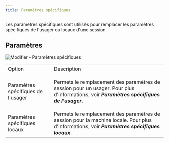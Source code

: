 ```yaml
---
title: Paramètres spécifiques
---
```

Les paramètres spécifiques sont utilisés pour remplacer les paramètres spécifiques de l'usager ou locaux d'une session. 

## Paramètres 

![Modifier - Paramètres spécifiques](https://webdevolutions.azureedge.net/docs/fr/rdm/mac/clip4055.png) 

<table>
	<tr>
		<td>
Option 
		</td>
		<td>
Description 
		</td>
	</tr>
		<td>
Paramètres spécifiques de l'usager 
		</td>
		<td>

Permets le remplacement des paramètres de session pour un usager. Pour plus d'informations, voir ***Paramètres spécifiques de l'usager***. 
		</td>
	</tr>
		<td>
Paramètres spécifiques locaux 
		</td>
		<td>
Permets le remplacement des paramètres de session pour la machine locale. Pour plus d'informations, voir ***Paramètres spécifiques locaux***. 
		</td>
	</tr>
</table>



